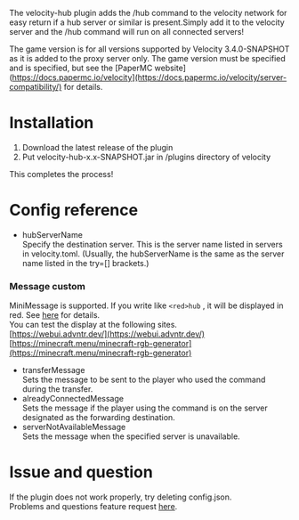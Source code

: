 The velocity-hub plugin adds the /hub command to the velocity network for easy return if a hub server or similar is present.Simply add it to the velocity server and the /hub command will run on all connected servers!  
  
The game version is for all versions supported by Velocity 3.4.0-SNAPSHOT as it is added to the proxy server only. The game version must be specified and is specified, but see the [PaperMC website](https://docs.papermc.io/velocity](https://docs.papermc.io/velocity/server-compatibility/) for details.
# Installation
1. Download the latest release of the plugin
2. Put velocity-hub-x.x-SNAPSHOT.jar in /plugins directory of velocity

This completes the process!
# Config reference
- hubServerName  
Specify the destination server. This is the server name listed in servers in velocity.toml. (Usually, the hubServerName is the same as the server name listed in the try=[] brackets.)  

### Message custom
MiniMessage is supported. If you write like `<red>hub`
, it will be displayed in red. See [here](https://docs.papermc.io/misc/tools/minimessage-web-editor) for details.  
You can test the display at the following sites.  
[https://webui.advntr.dev/](https://webui.advntr.dev/)  
[https://minecraft.menu/minecraft-rgb-generator](https://minecraft.menu/minecraft-rgb-generator)  
- transferMessage  
Sets the message to be sent to the player who used the command during the transfer.
- alreadyConnectedMessage  
Sets the message if the player using the command is on the server designated as the forwarding destination.
- serverNotAvailableMessage  
Sets the message when the specified server is unavailable.

# Issue and question
If the plugin does not work properly, try deleting config.json.  
Problems and questions feature request [here](https://github.com/stellarcielo/velocity-hub/issues).
